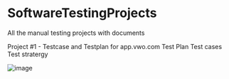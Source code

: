 # SoftwareTestingProjects
All the manual testing projects with documents 


Project #1 - Testcase and Testplan for app.vwo.com
Test Plan
Test cases
Test stratergy


![image](https://github.com/user-attachments/assets/bcabc8b9-75d1-40f2-9341-1c2195d40ed4)


